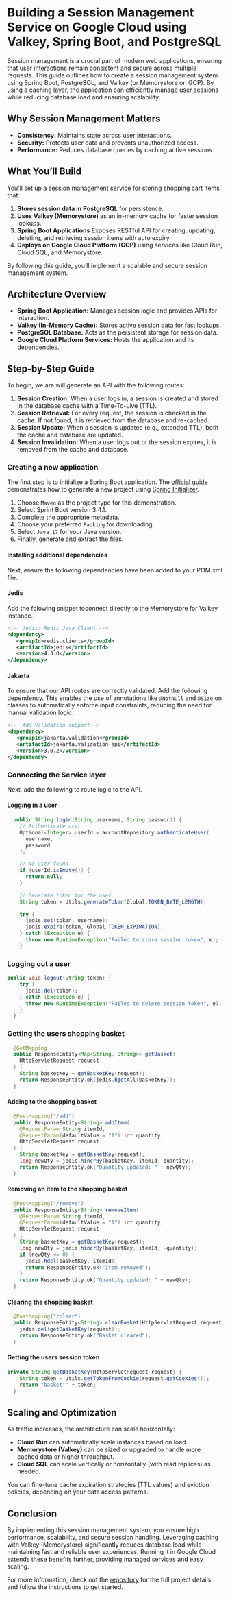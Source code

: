 # Building a Session Management Service on Google Cloud using Valkey, Spring Boot, and PostgreSQL

Session management is a crucial part of modern web applications, ensuring that user interactions remain consistent and secure across multiple requests. This guide outlines how to create a session management system using Spring Boot, PostgreSQL, and Valkey (or Memorystore on GCP). By using a caching layer, the application can efficiently manage user sessions while reducing database load and ensuring scalability.

## Why Session Management Matters

- **Consistency:** Maintains state across user interactions.
- **Security:** Protects user data and prevents unauthorized access.
- **Performance:** Reduces database queries by caching active sessions.

## What You’ll Build

You’ll set up a session management service for storing shopping cart items that:

1. **Stores session data in PostgreSQL** for persistence.
2. **Uses Valkey (Memorystore)** as an in-memory cache for faster session lookups.
3. **Spring Boot Applications** Exposes RESTful API for creating, updating, deleting, and retrieving session items with auto expiry.
4. **Deploys on Google Cloud Platform (GCP)** using services like Cloud Run, Cloud SQL, and Memorystore.

By following this guide, you’ll implement a scalable and secure session management system.

## Architecture Overview

- **Spring Boot Application:** Manages session logic and provides APIs for interaction.
- **Valkey (In-Memory Cache):** Stores active session data for fast lookups.
- **PostgreSQL Database:** Acts as the persistent storage for session data.
- **Google Cloud Platform Services:** Hosts the application and its dependencies.

## Step-by-Step Guide

To begin, we are will generate an API with the following routes:

1. **Session Creation:** When a user logs in, a session is created and stored in the database cache with a Time-To-Live (TTL).
2. **Session Retrieval:** For every request, the session is checked in the cache. If not found, it is retrieved from the database and re-cached.
3. **Session Update:** When a session is updated (e.g., extended TTL), both the cache and database are updated.
4. **Session Invalidation:** When a user logs out or the session expires, it is removed from the cache and database.

### Creating a new application

The first step is to initialize a Spring Boot application. The [official guide](https://spring.io/guides/gs/spring-boot) demonstrates how to generate a new project using [Spring Initializer](https://start.spring.io/).

1. Choose `Maven` as the project type for this demonstration.
2. Select Sprint Boot version 3.4.1.
3. Complete the appropriate metadata.
4. Choose your preferred `Packing` for downloading.
5. Select `Java 17` for your Java version.
6. Finally, generate and extract the files.

#### Installing additional dependencies

Next, ensure the following dependencies have been added to your POM.xml file.

#### Jedis

Add the folowing snippet toconnect directly to the Memorystore for Valkey instance.

```xml
<!-- Jedis: Redis Java Client -->
<dependency>
   <groupId>redis.clients</groupId>
   <artifactId>jedis</artifactId>
   <version>4.3.0</version>
</dependency>
```

#### Jakarta

To ensure that our API routes are correctly validated. Add the following dependency.
This enables the use of annotations like `@NotNull` and `@Size` on classes to automatically enforce input constraints, reducing the need for manual validation logic.

```xml
<!-- Add Validation support-->
<dependency>
   <groupId>jakarta.validation</groupId>
   <artifactId>jakarta.validation-api</artifactId>
   <version>3.0.2</version>
</dependency>
```

### Connecting the Service layer

Next, add the following to route logic to the API.

#### Logging in a user

```java
  public String login(String username, String password) {
    // Authenticate user
    Optional<Integer> userId = accountRepository.authenticateUser(
      username,
      password
    );

    // No user found
    if (userId.isEmpty()) {
      return null;
    }

    // Generate token for the user
    String token = Utils.generateToken(Global.TOKEN_BYTE_LENGTH);

    try {
      jedis.set(token, username);
      jedis.expire(token, Global.TOKEN_EXPIRATION);
    } catch (Exception e) {
      throw new RuntimeException("Failed to store session token", e);
    }
```

### Logging out a user

```java
public void logout(String token) {
    try {
      jedis.del(token);
    } catch (Exception e) {
      throw new RuntimeException("Failed to delete session token", e);
    }
  }
```

### Getting the users shopping basket

```java
  @GetMapping
  public ResponseEntity<Map<String, String>> getBasket(
    HttpServletRequest request
  ) {
    String basketKey = getBasketKey(request);
    return ResponseEntity.ok(jedis.hgetAll(basketKey));
  }
```

#### Adding to the shopping basket

```java
  @PostMapping("/add")
  public ResponseEntity<String> addItem(
    @RequestParam String itemId,
    @RequestParam(defaultValue = "1") int quantity,
    HttpServletRequest request
  ) {
    String basketKey = getBasketKey(request);
    long newQty = jedis.hincrBy(basketKey, itemId, quantity);
    return ResponseEntity.ok("Quantity updated: " + newQty);
  }
```

#### Removing an item to the shopping basket

```java
  @PostMapping("/remove")
  public ResponseEntity<String> removeItem(
    @RequestParam String itemId,
    @RequestParam(defaultValue = "1") int quantity,
    HttpServletRequest request
  ) {
    String basketKey = getBasketKey(request);
    long newQty = jedis.hincrBy(basketKey, itemId, -quantity);
    if (newQty <= 0) {
      jedis.hdel(basketKey, itemId);
      return ResponseEntity.ok("Item removed");
    }
    return ResponseEntity.ok("Quantity updated: " + newQty);
  }

```

#### Clearing the shopping basket

```java
  @PostMapping("/clear")
  public ResponseEntity<String> clearBasket(HttpServletRequest request) {
    jedis.del(getBasketKey(request));
    return ResponseEntity.ok("Basket cleared");
  }
```

#### Getting the users session token

```java
private String getBasketKey(HttpServletRequest request) {
    String token = Utils.getTokenFromCookie(request.getCookies());
    return "basket:" + token;
  }
```

## Scaling and Optimization

As traffic increases, the architecture can scale horizontally:

- **Cloud Run** can automatically scale instances based on load.
- **Memorystore (Valkey)** can be sized or upgraded to handle more cached data or higher throughput.
- **Cloud SQL** can scale vertically or horizontally (with read replicas) as needed.

You can fine-tune cache expiration strategies (TTL values) and eviction policies, depending on your data access patterns.

## Conclusion

By implementing this session management system, you ensure high performance, scalability, and secure session handling. Leveraging caching with Valkey (Memorystore) significantly reduces database load while maintaining fast and reliable user experiences. Running it in Google Cloud extends these benefits further, providing managed services and easy scaling.

For more information, check out the [repository](https://github.com/GoogleCloudPlatform/java-docs-samples/tree/main/memorystore/valkey/session) for the full project details and follow the instructions to get started.
